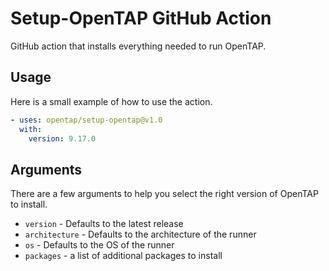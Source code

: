 # Setup-OpenTAP GitHub Action
GitHub action that installs everything needed to run OpenTAP.

## Usage
Here is a small example of how to use the action.
```yml
- uses: opentap/setup-opentap@v1.0
  with:
    version: 9.17.0
```

## Arguments
There are a few arguments to help you select the right version of OpenTAP to install.

- `version` - Defaults to the latest release
- `architecture` - Defaults to the architecture of the runner  
- `os` - Defaults to the OS of the runner
- `packages` - a list of additional packages to install
